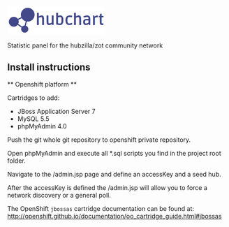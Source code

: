 ![hubchart](src/main/webapp/images/banner_hubchart.png)

Statistic panel for the hubzilla/zot community network

Install instructions
--------------------

** Openshift platform **

Cartridges to add:

* JBoss Application Server 7 
* MySQL 5.5 
* phpMyAdmin 4.0 

Push the git whole git repository to openshift private repository.

Open phpMyAdmin and execute all *.sql scripts you find in the project root folder.

Navigate to the /admin.jsp page and define an accessKey and a seed hub.

After the accessKey is defined the /admin.jsp will allow you to force a network discovery or a general poll.

The OpenShift `jbossas` cartridge documentation can be found at:
http://openshift.github.io/documentation/oo_cartridge_guide.html#jbossas
